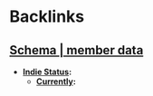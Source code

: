 
# Backlinks
## [Schema | member data](<Schema | member data.md>)
- **[Indie Status](<Indie Status.md>):**
    - **[Currently](<Currently.md>):**

